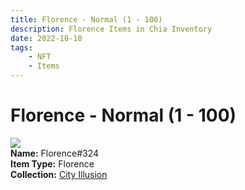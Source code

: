 ```yaml
---
title: Florence - Normal (1 - 100)
description: Florence Items in Chia Inventory
date: 2022-10-10
tags:
    - NFT
    - Items
---
```


# Florence - Normal (1 - 100)
<div class="item_thumbnail">
<img loading="lazy" src="https://gbqlxvzof2whtuf5uwrgiytmobaux2zfqq5p2fka7heu5mdn4fbq.arweave.net/MGC71y4urHnQvaWiZGJscEFL6yWEOv0VQPnJTrBt4UM"><br/>
<div><strong>Name:</strong> Florence#324</div>
<div><strong>Item Type:</strong> Florence</div>
<div><strong>Collection:</strong> <a href="https://www.spacescan.io/xch/nft/collection/col1lend2dcn558km4wcwta4xnkfv3xpcmlp9kyt0m909emvfxechlyqdl5ndg">City Illusion</a></div>
</div>


